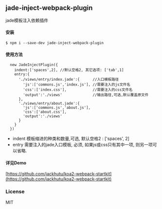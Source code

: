 ## jade-inject-webpack-plugin
jade模板注入依赖插件

#### 安装
```
$ npm i --save-dev jade-inject-webpack-plugin
```

#### 使用方法
```
  new JadeInjectPlugin({
    indent:['spaces',2], //默认空格2, 其它选项: ['tab',1]
    entry:{
      './views/entry/index.jade':{      //入口模板路径
        'js':['commons.js','index.js'], //需要注入的js文件名
        'css':['index.css'],            //需要注入的css文件名
        'output':'./views'              //输出路径,可选,默认覆盖原文件
      },
      './views/entry/about.jade':{
        'js':['commons.js','about.js'],
        'css':['about.css'],
        'output':'./views'
      }
    }
  })
```

- indent 模板缩进的种类和数量,可选, 默认空格2 : ['spaces', 2]
- entry 需要注入的jade入口模板, 必须, 如果js或css只有其中一项, 则另一项可以省略.

#### 详见Demo 
[https://github.com/jackhutu/koa2-webpack-startkit](https://github.com/jackhutu/koa2-webpack-startkit)

### License
MIT
